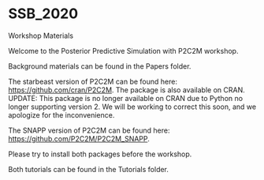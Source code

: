 # SSB_2020
Workshop Materials


Welcome to the Posterior Predictive Simulation with P2C2M workshop.

Background materials can be found in the Papers folder.

The starbeast version of P2C2M can be found here: https://github.com/cran/P2C2M. The package is also available on CRAN. 
UPDATE: This package is no longer available on CRAN due to Python no longer supporting version 2. We will be working to correct this soon, and we apologize for the inconvenience.


The SNAPP version of P2C2M can be found here: https://github.com/P2C2M/P2C2M_SNAPP.

Please try to install both packages before the workshop.

Both tutorials can be found in the Tutorials folder.
